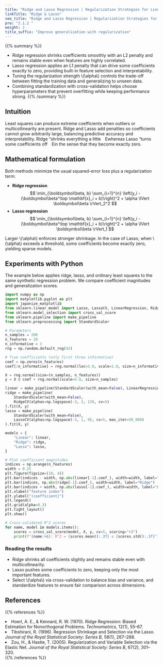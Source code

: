 ```yaml
---
title: "Ridge and Lasso Regression | Regularization Strategies for Linear Models"
linkTitle: "Ridge & Lasso"
seo_title: "Ridge and Lasso Regression | Regularization Strategies for Linear Models"
pre: "2.1.2 "
weight: 2
title_suffix: "Improve generalization with regularization"
---
```


{{% summary %}}
- Ridge regression shrinks coefficients smoothly with an L2 penalty and remains stable even when features are highly correlated.
- Lasso regression applies an L1 penalty that can drive some coefficients exactly to zero, providing built-in feature selection and interpretability.
- Tuning the regularization strength \\(\alpha\\) controls the trade-off between fitting the training data and generalizing to unseen data.
- Combining standardization with cross-validation helps choose hyperparameters that prevent overfitting while keeping performance strong.
{{% /summary %}}

## Intuition
Least squares can produce extreme coefficients when outliers or multicollinearity are present. Ridge and Lasso add penalties so coefficients cannot grow arbitrarily large, balancing predictive accuracy and interpretability. Ridge “shrinks everything a little Ewhereas Lasso “turns some coefficients off Ein the sense that they become exactly zero.

## Mathematical formulation
Both methods minimize the usual squared-error loss plus a regularization term:

- **Ridge regression**
  $$
  \min_{\boldsymbol\beta, b} \sum_{i=1}^{n} \left(y_i - (\boldsymbol\beta^\top \mathbf{x}_i + b)\right)^2 + \alpha \lVert \boldsymbol\beta \rVert_2^2
  $$
- **Lasso regression**
  $$
  \min_{\boldsymbol\beta, b} \sum_{i=1}^{n} \left(y_i - (\boldsymbol\beta^\top \mathbf{x}_i + b)\right)^2 + \alpha \lVert \boldsymbol\beta \rVert_1
  $$

Larger \\(\alpha\\) enforces stronger shrinkage. In the case of Lasso, when \\(\alpha\\) exceeds a threshold, some coefficients become exactly zero, yielding sparse models.

## Experiments with Python
The example below applies ridge, lasso, and ordinary least squares to the same synthetic regression problem. We compare coefficient magnitudes and generalization scores.

```python
import numpy as np
import matplotlib.pyplot as plt
import japanize_matplotlib
from sklearn.linear_model import Lasso, LassoCV, LinearRegression, Ridge, RidgeCV
from sklearn.model_selection import cross_val_score
from sklearn.pipeline import make_pipeline
from sklearn.preprocessing import StandardScaler

# Parameters
n_samples = 200
n_features = 10
n_informative = 3
rng = np.random.default_rng(42)

# True coefficients (only first three informative)
coef = np.zeros(n_features)
coef[:n_informative] = rng.normal(loc=3.0, scale=1.0, size=n_informative)

X = rng.normal(size=(n_samples, n_features))
y = X @ coef + rng.normal(scale=5.0, size=n_samples)

linear = make_pipeline(StandardScaler(with_mean=False), LinearRegression()).fit(X, y)
ridge = make_pipeline(
    StandardScaler(with_mean=False),
    RidgeCV(alphas=np.logspace(-3, 3, 13), cv=5)
).fit(X, y)
lasso = make_pipeline(
    StandardScaler(with_mean=False),
    LassoCV(alphas=np.logspace(-3, 1, 9), cv=5, max_iter=50_000)
).fit(X, y)

models = {
    "Linear": linear,
    "Ridge": ridge,
    "Lasso": lasso,
}

# Plot coefficient magnitudes
indices = np.arange(n_features)
width = 0.25
plt.figure(figsize=(10, 4))
plt.bar(indices - width, np.abs(linear[-1].coef_), width=width, label="Linear")
plt.bar(indices, np.abs(ridge[-1].coef_), width=width, label="Ridge")
plt.bar(indices + width, np.abs(lasso[-1].coef_), width=width, label="Lasso")
plt.xlabel("feature index")
plt.ylabel("|coefficient|")
plt.legend()
plt.grid(alpha=0.3)
plt.tight_layout()
plt.show()

# Cross-validated R^2 scores
for name, model in models.items():
    scores = cross_val_score(model, X, y, cv=5, scoring="r2")
    print(f"{name:>6}: R^2 = {scores.mean():.3f} ± {scores.std():.3f}")
```

### Reading the results
- Ridge shrinks all coefficients slightly and remains stable even with multicollinearity.
- Lasso pushes some coefficients to zero, keeping only the most important features.
- Select \\(\alpha\\) via cross-validation to balance bias and variance, and standardize features to ensure fair comparison across dimensions.

## References
{{% references %}}
<li>Hoerl, A. E., &amp; Kennard, R. W. (1970). Ridge Regression: Biased Estimation for Nonorthogonal Problems. <i>Technometrics</i>, 12(1), 55–67.</li>
<li>Tibshirani, R. (1996). Regression Shrinkage and Selection via the Lasso. <i>Journal of the Royal Statistical Society: Series B</i>, 58(1), 267–288.</li>
<li>Zou, H., &amp; Hastie, T. (2005). Regularization and Variable Selection via the Elastic Net. <i>Journal of the Royal Statistical Society: Series B</i>, 67(2), 301–320.</li>
{{% /references %}}

